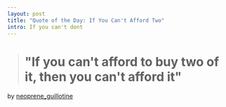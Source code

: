 ```yaml
---
layout: post
title: "Quote of the Day: If You Can't Afford Two"
intro: If you can't dont
---
```


> # "If you can't afford to buy two of it, then you can't afford it"
by [neoprene_guillotine][1]

[1]: http://www.reddit.com/r/AskReddit/comments/io7oo/albert_einstein_once_said_if_you_cant_explain_it/c25bz0p